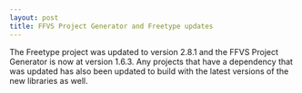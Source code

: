 ```yaml
---
layout: post
title: FFVS Project Generator and Freetype updates
---
```


The Freetype project was updated to version 2.8.1 and the FFVS Project Generator is now at version 1.6.3. Any projects that have a dependency that was updated has also been updated to build with the latest versions of the new libraries as well.